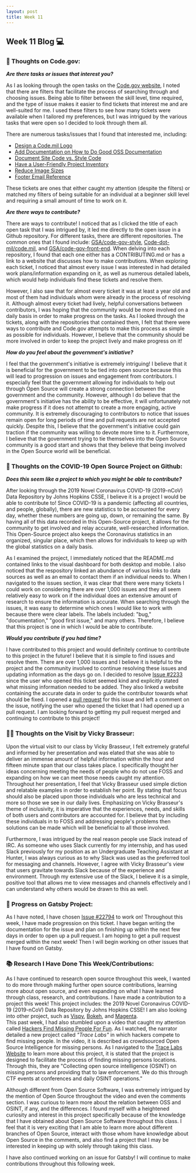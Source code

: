 ```yaml
---
layout: post
title: Week 11
---
```


<h2>Week 11 Blog 💻</h2>

<h3>🧠 Thoughts on Code.gov:</h3>

**_Are there tasks or issues that interest you?_**

As I as looking through the open tasks on the [Code.gov website](https://code.gov/open-tasks), I noted that there are filters that facilitate the process of searching through and choosing issues. Being able to filter between the skill level, time required, and the type of issue makes it easier to find tickets that interest me and are well-suited for me. I used these filters to see how many tickets were available when I tailored my preferences, but I was intrigued by the various tasks that were open so I decided to look through them all.

There are numerous tasks/issues that I found that interested me, including:

* [Design a Code.mil Logo](https://github.com/Code-dot-mil/code.mil/issues/147)
* [Add Documentation on How to Do Good OSS Documentation](https://github.com/Code-dot-mil/code.mil/issues/240)
* [Document Site Code vs. Style Code](https://github.com/GSA/code-gov-style/issues/74)
* [Have a User-Friendly Project Inventory](https://github.com/Code-dot-mil/code.mil/issues/241)
* [Reduce Image Sizes](https://github.com/GSA/code-gov-front-end/issues/87)
* [Footer Email Reference](https://github.com/Code-dot-mil/code.mil/issues/235)

These tickets are ones that either caught my attention (despite the filters) or matched my filters of being suitable for an individual at a beginner skill level and requiring a small amount of time to work on it. 

**_Are there ways to contribute?_**

There are ways to contribute! I noticed that as I clicked the title of each open task that I was intrigued by, it led me directly to the open issue in a Github repository. For different tasks, there are different repositories. The common ones that I found include: [GSA/code-gov-style](https://github.com/GSA/code-gov-style), [Code-dot-mil/code.mil](https://github.com/Code-dot-mil/code.mil), and [GSA/code-gov-front-end](https://github.com/GSA/code-gov-front-end). When delving into each repository, I found that each one either has a CONTRIBUTING.md or has a link to a website that discusses how to make contributions. When exploring each ticket, I noticed that almost every issue I was interested in had detailed work plans/information expanding on it, as well as numerous detailed labels, which would help individuals find these tickets and resolve them.
<p>However, I also saw that for almost every ticket it was at least a year old and most of them had individuals whom were already in the process of resolving it. Although almost every ticket had lively, helpful conversations between contributors, I was hoping that the community would be more involved on a daily basis in order to make progress on the tasks. As I looked through the tickets, along with the repositories that contained them, I felt that there were ways to contribute and Code.gov attempts to make this process as simple as possible for individuals. However, I believe that the community should be more involved in order to keep the project lively and make progress on it!</p>

**_How do you feel about the government's initiative?_**

I feel that the government's initiative is extremely intriguing! I believe that it is beneficial for the government to be tied into open source because this will lead to progression on issues and engagement from contributors. I especially feel that the government allowing for individuals to help out through Open Source will create a strong connection between the government and the community. However, although I do believe that the government's initiative has the ability to be effective, it will unfortunately not make progress if it does not attempt to create a more engaging, active community. It is extremely discouraging to contributors to notice that issues remain open for long periods of time and pull requests are not accepted quickly. Despite this, I believe that the government's initiative could gain traction if the community was willing to devote more time to it. Furthermore, I believe that the government trying to tie themselves into the Open Source community is a good start and shows that they believe that being involved in the Open Source world will be beneficial.

<h3>🏥 Thoughts on the COVID-19 Open Source Project on Github:</h3>

**_Does this seem like a project to which you might be able to contribute?_**

<p>After looking through the 2019 Novel Coronavirus COVID-19 (2019-nCoV) Data Repository by Johns Hopkins CSSE, I believe it is a project I would be able to contribute to! Since COVID-19 is a pandemic (affecting all countries, and people, globally), there are new statistics to be accounted for every day, whether these numbers are going up, down, or remaining the same. By having all of this data recorded in this Open-Source project, it allows for the community to get involved and relay accurate, well-researched information. This Open-Source project also keeps the Coronavirus statistics in an organized, singular place, which then allows for individuals to keep up with the global statistics on a daily basis.</p>
<p>As I examined the project, I immediately noticed that the README.md contained links to the visual dashboard for both desktop and mobile. I also noticed that the respository linked an abundance of various links to data sources as well as an email to contact them if an individual needs to. When I navigated to the issues section, it was clear that there were many tickets I could work on considering there are over 1,000 issues and they all seem relatively easy to work on if the individual does an extensive amount of research to ensure the information is accurate. When searching through the issues, it was easy to determine which ones I would like to work with because there were clear labels. The labels included: "bug," "documentation," "good first issue," and many others. Therefore, I believe that this project is one in which I would be able to contribute.</p>

**_Would you contribute if you had time?_**

I have contributed to this project and would definitely continue to contribute to this project in the future! I believe that it is simple to find issues and resolve them. There are over 1,000 issues and I believe it is helpful to the project and the community involved to continue resolving these issues and updating information as the days go on. I decided to resolve [Issue #2233](https://github.com/CSSEGISandData/COVID-19/issues/2233) since the user who opened this ticket seemed kind and explicitly stated what missing information needed to be added. They also linked a website containing the accurate data in order to guide the contributor towards what should be fixed. I opened a [pull request](https://github.com/CSSEGISandData/COVID-19/pull/2404) for this issue and left a comment on the issue, notifying the user who opened the ticket that I had opened up a pull request. I am looking forward to getting my pull request merged and continuing to contribute to this project!

<h3>👩‍💻 Thoughts on the Visit by Vicky Brasseur:</h3>

<p>Upon the virtual visit to our class by Vicky Brasseur, I felt extremely grateful and informed by her presentation and was elated that she was able to deliver an immense amount of helpful information within the hour and fifteen minute span that our class takes place. I specifically thought her ideas concerning meeting the needs of people who do not use FOSS and expanding on how we can meet those needs caught my attention. Throughout her presentation, I feel that Vicky Brasseur used simple diction and relatable examples in order to establish her point. By stating that focus should also be placed upon those individuals who are less technical and more so those we see in our daily lives. Emphasizing on Vicky Brasseur's theme of inclusivity, it is imperative that the experiences, needs, and skills of both users and contributors are accounted for. I believe that by including these individuals in to FOSS and addressing people's problems then solutions can be made which will be beneficial to all those involved.</p>
Furthermore, I was intrigued by the real reason people use Slack instead of IRC. As someone who uses Slack currently for my internship, and has used Slack previously for my position as an Undergraduate Teaching Assistant at Hunter, I was always curious as to why Slack was used as the preferred tool for messaging and channels. However, I agree with Vicky Brasseur's view that users gravitate towards Slack because of the experience and environment. Through my extensive use of the Slack, I believe it is a simple, positive tool that allows me to view messages and channels effectively and I can understand why others would be drawn to this as well.

<h3>🔮 Progress on Gatsby Project:</h3>

As I have noted, I have chosen [Issue #22794](https://github.com/gatsbyjs/gatsby/issues/22794) to work on! Throughout this week, I have made progression on this ticket. I have began writing the documentation for the issue and plan on finishing up within the next few days in order to open up a pull request. I am hoping to get a pull request merged within the next week! Then I will begin working on other issues that I have found on Gatsby.

<h3>📚 Research I Have Done This Week/Contributions:</h3>

As I have continued to research open source throughout this week, I wanted to do more through making further open source contributions, learning more about open source, and even expanding on what I have learned through class, research, and contributions. I have made a contribution to a project this week! This project includes: the 2019 Novel Coronavirus COVID-19 (2019-nCoV) Data Repository by Johns Hopkins CSSE! I am also looking into other project, such as [Vispy](https://github.com/vispy/vispy), [Bokeh](https://github.com/bokeh/bokeh), and [Magenta](https://github.com/tensorflow/magenta).
<br>
This past week, I had also stumbled upon a video that caught my attention called [Hackers Find Missing People For Fun](https://www.youtube.com/watch?v=2puBmXfi9Z0). As I watched, the narrator detailed a new project called _"Trace Labs"_ in which hackers compete to find missing people. In the video, it is described as crowdsourced Open Source Intelligence for missing persons. As I navigated to the [Trace Labs Website](https://www.tracelabs.org) to learn more about this project, it is stated that the project is designed to facilitate the process of finding missing persons locations. Through this, they are "Collecting open source intelligence (OSINT) on missing persons and providing that to law enforcement. We do this through CTF events at conferences and daily OSINT operations."
<p>Although different from Open Source Software, I was extremely intrigued by the mention of Open Source throughout the video and even the comments section. I was curious to learn more about the relation between OSS and OSINT, if any, and the differences. I found myself with a heightened curiosity and interest in this project specifically because of the knowledge that I have obtained about Open Source Software throughout this class. I feel that it is very exciting that I am able to learn more about different branches of Open Source, interact with those whom have knowledge about Open Source in the comments, and also find a project that I may be interested in keeping up with solely through taking this class.</p>
<p>I have also continued working on an issue for Gatsby! I will continue to make contributions throughout this following week.</p>
